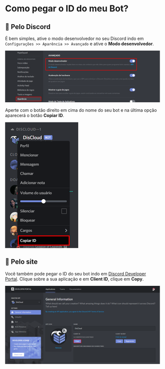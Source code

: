 # Como pegar o ID do meu Bot?

## 💁 Pelo Discord

É bem simples, ative o modo desenvolvedor no seu Discord indo em `Configurações >> Aparência >> Avançado` e ative o **Modo desenvolvedor**.

![](../../.gitbook/assets/image%20%2835%29%20%281%29.png)

Aperte com o botão direito em cima do nome do seu bot e na última opção aparecerá o botão **Copiar ID**.

![](../../.gitbook/assets/image.png)

## 💁 Pelo site

Você também pode pegar o ID do seu bot indo em [Discord Developer Portal](https://discordapp.com/developers/applications/). Clique sobre a sua aplicação e em **Client ID**, clique em **Copy**.

![](../../.gitbook/assets/image%20%2818%29.png)

